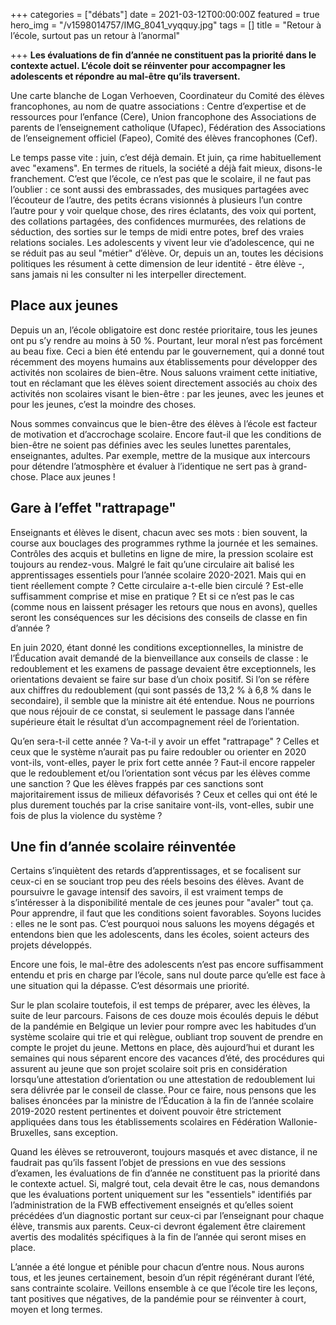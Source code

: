 +++
categories = ["débats"]
date = 2021-03-12T00:00:00Z
featured = true
hero_img = "/v1598014757/IMG_8041_vyqquy.jpg"
tags = []
title = "Retour à l’école, surtout pas un retour à l’anormal"

+++
**Les évaluations de fin d’année ne constituent pas la priorité dans le contexte actuel. L’école doit se réinventer pour accompagner les adolescents et répondre au mal-être qu’ils traversent.**

Une carte blanche de Logan Verhoeven, Coordinateur du Comité des élèves francophones, au nom de quatre associations : Centre d’expertise et de ressources pour l’enfance (Cere), Union francophone des Associations de parents de l’enseignement catholique (Ufapec), Fédération des Associations de l’enseignement officiel (Fapeo), Comité des élèves francophones (Cef).

Le temps passe vite : juin, c’est déjà demain. Et juin, ça rime habituellement avec "examens". En termes de rituels, la société a déjà fait mieux, disons-le franchement. C’est que l’école, ce n’est pas que le scolaire, il ne faut pas l’oublier : ce sont aussi des embrassades, des musiques partagées avec l’écouteur de l’autre, des petits écrans visionnés à plusieurs l’un contre l’autre pour y voir quelque chose, des rires éclatants, des voix qui portent, des collations partagées, des confidences murmurées, des relations de séduction, des sorties sur le temps de midi entre potes, bref des vraies relations sociales. Les adolescents y vivent leur vie d’adolescence, qui ne se réduit pas au seul "métier" d’élève. Or, depuis un an, toutes les décisions politiques les résument à cette dimension de leur identité - être élève -, sans jamais ni les consulter ni les interpeller directement.

## Place aux jeunes

Depuis un an, l’école obligatoire est donc restée prioritaire, tous les jeunes ont pu s’y rendre au moins à 50 %. Pourtant, leur moral n’est pas forcément au beau fixe. Ceci a bien été entendu par le gouvernement, qui a donné tout récemment des moyens humains aux établissements pour développer des activités non scolaires de bien-être. Nous saluons vraiment cette initiative, tout en réclamant que les élèves soient directement associés au choix des activités non scolaires visant le bien-être : par les jeunes, avec les jeunes et pour les jeunes, c’est la moindre des choses.

Nous sommes convaincus que le bien-être des élèves à l’école est facteur de motivation et d’accrochage scolaire. Encore faut-il que les conditions de bien-être ne soient pas définies avec les seules lunettes parentales, enseignantes, adultes. Par exemple, mettre de la musique aux intercours pour détendre l’atmosphère et évaluer à l’identique ne sert pas à grand-chose. Place aux jeunes !

## Gare à l’effet "rattrapage"

Enseignants et élèves le disent, chacun avec ses mots : bien souvent, la course aux bouclages des programmes rythme la journée et les semaines. Contrôles des acquis et bulletins en ligne de mire, la pression scolaire est toujours au rendez-vous. Malgré le fait qu’une circulaire ait balisé les apprentissages essentiels pour l’année scolaire 2020-2021. Mais qui en tient réellement compte ? Cette circulaire a-t-elle bien circulé ? Est-elle suffisamment comprise et mise en pratique ? Et si ce n’est pas le cas (comme nous en laissent présager les retours que nous en avons), quelles seront les conséquences sur les décisions des conseils de classe en fin d’année ?

En juin 2020, étant donné les conditions exceptionnelles, la ministre de l’Éducation avait demandé de la bienveillance aux conseils de classe : le redoublement et les examens de passage devaient être exceptionnels, les orientations devaient se faire sur base d’un choix positif. Si l’on se réfère aux chiffres du redoublement (qui sont passés de 13,2 % à 6,8 % dans le secondaire), il semble que la ministre ait été entendue. Nous ne pourrions que nous réjouir de ce constat, si seulement le passage dans l’année supérieure était le résultat d’un accompagnement réel de l’orientation.

Qu’en sera-t-il cette année ? Va-t-il y avoir un effet "rattrapage" ? Celles et ceux que le système n’aurait pas pu faire redoubler ou orienter en 2020 vont-ils, vont-elles, payer le prix fort cette année ? Faut-il encore rappeler que le redoublement et/ou l’orientation sont vécus par les élèves comme une sanction ? Que les élèves frappés par ces sanctions sont majoritairement issus de milieux défavorisés ? Ceux et celles qui ont été le plus durement touchés par la crise sanitaire vont-ils, vont-elles, subir une fois de plus la violence du système ?

## Une fin d’année scolaire réinventée

Certains s’inquiètent des retards d’apprentissages, et se focalisent sur ceux-ci en se souciant trop peu des réels besoins des élèves. Avant de poursuivre le gavage intensif des savoirs, il est vraiment temps de s’intéresser à la disponibilité mentale de ces jeunes pour "avaler" tout ça. Pour apprendre, il faut que les conditions soient favorables. Soyons lucides : elles ne le sont pas. C’est pourquoi nous saluons les moyens dégagés et entendons bien que les adolescents, dans les écoles, soient acteurs des projets développés.

Encore une fois, le mal-être des adolescents n’est pas encore suffisamment entendu et pris en charge par l’école, sans nul doute parce qu’elle est face à une situation qui la dépasse. C’est désormais une priorité.

Sur le plan scolaire toutefois, il est temps de préparer, avec les élèves, la suite de leur parcours. Faisons de ces douze mois écoulés depuis le début de la pandémie en Belgique un levier pour rompre avec les habitudes d’un système scolaire qui trie et qui relègue, oubliant trop souvent de prendre en compte le projet du jeune. Mettons en place, dès aujourd’hui et durant les semaines qui nous séparent encore des vacances d’été, des procédures qui assurent au jeune que son projet scolaire soit pris en considération lorsqu’une attestation d’orientation ou une attestation de redoublement lui sera délivrée par le conseil de classe. Pour ce faire, nous pensons que les balises énoncées par la ministre de l’Éducation à la fin de l’année scolaire 2019-2020 restent pertinentes et doivent pouvoir être strictement appliquées dans tous les établissements scolaires en Fédération Wallonie-Bruxelles, sans exception.

Quand les élèves se retrouveront, toujours masqués et avec distance, il ne faudrait pas qu’ils fassent l’objet de pressions en vue des sessions d’examen, les évaluations de fin d’année ne constituent pas la priorité dans le contexte actuel. Si, malgré tout, cela devait être le cas, nous demandons que les évaluations portent uniquement sur les "essentiels" identifiés par l’administration de la FWB effectivement enseignés et qu’elles soient précédées d’un diagnostic portant sur ceux-ci par l’enseignant pour chaque élève, transmis aux parents. Ceux-ci devront également être clairement avertis des modalités spécifiques à la fin de l’année qui seront mises en place.

L’année a été longue et pénible pour chacun d’entre nous. Nous aurons tous, et les jeunes certainement, besoin d’un répit régénérant durant l’été, sans contrainte scolaire. Veillons ensemble à ce que l’école tire les leçons, tant positives que négatives, de la pandémie pour se réinventer à court, moyen et long termes.